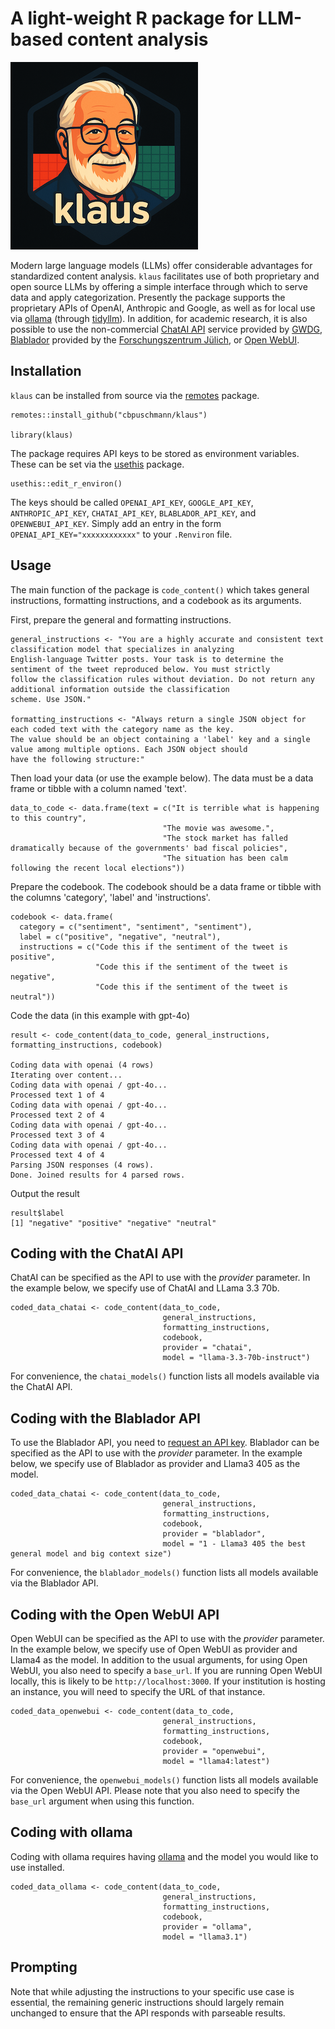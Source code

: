 # A light-weight R package for LLM-based content analysis

![klaus](logo.png?raw=true "klaus")

Modern large language models (LLMs) offer considerable advantages for standardized content analysis. `klaus` facilitates use of both proprietary and open source LLMs by offering a simple interface through which to serve data and apply categorization. Presently the package supports the proprietary APIs of OpenAI, Anthropic and Google, as well as for local use via [ollama](https://ollama.com/) (through [tidyllm](https://cran.r-project.org/package=tidyllm)). In addition, for academic research, it is also possible to use the non-commercial [ChatAI API](https://docs.hpc.gwdg.de/services/saia/index.html) service provided by [GWDG](https://gwdg.de/en/), [Blablador](https://helmholtz.cloud/services/?serviceID=d7d5c597-a2f6-4bd1-b71e-4d6499d98570&sortByAttribute=userCount) provided by the [Forschungszentrum Jülich](https://www.fz-juelich.de/en), or [Open WebUI](https://openwebui.com/). 

## Installation

`klaus` can be installed from source via the [remotes](https://cran.r-project.org/package=remotes) package.

    remotes::install_github("cbpuschmann/klaus")
    
    library(klaus)
  
The package requires API keys to be stored as environment variables. These can be set via the [usethis](https://cran.r-project.org/package=usethis) package.

    usethis::edit_r_environ()
    
The keys should be called `OPENAI_API_KEY`, `GOOGLE_API_KEY`, `ANTHROPIC_API_KEY`, `CHATAI_API_KEY`, `BLABLADOR_API_KEY`, and `OPENWEBUI_API_KEY`. Simply add an 
entry in the form `OPENAI_API_KEY="xxxxxxxxxxxx"` to your `.Renviron` file. 

## Usage

The main function of the package is `code_content()` which takes general instructions, formatting instructions, and a codebook as its arguments.

First, prepare the general and formatting instructions.
      
    general_instructions <- "You are a highly accurate and consistent text classification model that specializes in analyzing 
    English-language Twitter posts. Your task is to determine the sentiment of the tweet reproduced below. You must strictly 
    follow the classification rules without deviation. Do not return any additional information outside the classification 
    scheme. Use JSON."
  
    formatting_instructions <- "Always return a single JSON object for each coded text with the category name as the key. 
    The value should be an object containing a 'label' key and a single value among multiple options. Each JSON object should 
    have the following structure:"
  
Then load your data (or use the example below). The data must be a data frame or tibble with a column named 'text'.

    data_to_code <- data.frame(text = c("It is terrible what is happening to this country", 
                                      "The movie was awesome.", 
                                      "The stock market has falled dramatically because of the governments' bad fiscal policies", 
                                      "The situation has been calm following the recent local elections"))
  
Prepare the codebook. The codebook should be a data frame or tibble with the columns 'category', 'label' and 'instructions'. 

    codebook <- data.frame(
      category = c("sentiment", "sentiment", "sentiment"), 
      label = c("positive", "negative", "neutral"), 
      instructions = c("Code this if the sentiment of the tweet is positive", 
                       "Code this if the sentiment of the tweet is negative", 
                       "Code this if the sentiment of the tweet is neutral"))
  
Code the data (in this example with gpt-4o)

    result <- code_content(data_to_code, general_instructions, formatting_instructions, codebook)
    
    Coding data with openai (4 rows)
    Iterating over content...
    Coding data with openai / gpt-4o...
    Processed text 1 of 4
    Coding data with openai / gpt-4o...
    Processed text 2 of 4
    Coding data with openai / gpt-4o...
    Processed text 3 of 4
    Coding data with openai / gpt-4o...
    Processed text 4 of 4
    Parsing JSON responses (4 rows).
    Done. Joined results for 4 parsed rows.

Output the result

    result$label
    [1] "negative" "positive" "negative" "neutral" 

## Coding with the ChatAI API

ChatAI can be specified as the API to use with the *provider* parameter. In the example below, we specify use of ChatAI and LLama 3.3 70b.

    coded_data_chatai <- code_content(data_to_code, 
                                      general_instructions, 
                                      formatting_instructions, 
                                      codebook, 
                                      provider = "chatai", 
                                      model = "llama-3.3-70b-instruct")

For convenience, the `chatai_models()` function lists all models available via the ChatAI API.

## Coding with the Blablador API

To use the Blablador API, you need to [request an API key](https://sdlaml.pages.jsc.fz-juelich.de/ai/guides/blablador_api_access/). Blablador can be specified as the API to use with the *provider* parameter. In the example below, we specify use of Blablador as provider and Llama3 405 as the model.

    coded_data_chatai <- code_content(data_to_code, 
                                      general_instructions, 
                                      formatting_instructions, 
                                      codebook, 
                                      provider = "blablador", 
                                      model = "1 - Llama3 405 the best general model and big context size")

For convenience, the `blablador_models()` function lists all models available via the Blablador API.

## Coding with the Open WebUI API

Open WebUI can be specified as the API to use with the *provider* parameter. In the example below, we specify use of Open WebUI as provider and Llama4 as the model. In addition to the usual arguments, for using Open WebUI, you also need to specify a `base_url`. If you are running Open WebUI locally, this is likely to be `http://localhost:3000`. If your institution is hosting an instance, you will need to specify the URL of that instance.

    coded_data_openwebui <- code_content(data_to_code, 
                                      general_instructions, 
                                      formatting_instructions, 
                                      codebook, 
                                      provider = "openwebui", 
                                      model = "llama4:latest")

For convenience, the `openwebui_models()` function lists all models available via the Open WebUI API. Please note that you also need to specify the `base_url` argument when using this function.

## Coding with ollama

Coding with ollama requires having [ollama](https://ollama.com/) and the model you would like to use installed. 

    coded_data_ollama <- code_content(data_to_code, 
                                      general_instructions, 
                                      formatting_instructions, 
                                      codebook, 
                                      provider = "ollama",
                                      model = "llama3.1")



## Prompting

Note that while adjusting the instructions to your specific use case is essential, the remaining generic instructions should largely remain unchanged to ensure that the API responds with parseable results.
